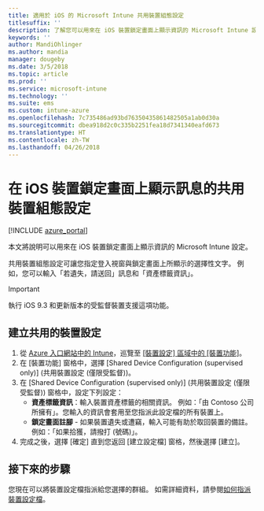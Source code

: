 ```yaml
---
title: 適用於 iOS 的 Microsoft Intune 共用裝置組態設定
titlesuffix: ''
description: 了解您可以用來在 iOS 裝置鎖定畫面上顯示資訊的 Microsoft Intune 設定。
keywords: ''
author: MandiOhlinger
ms.author: mandia
manager: dougeby
ms.date: 3/5/2018
ms.topic: article
ms.prod: ''
ms.service: microsoft-intune
ms.technology: ''
ms.suite: ems
ms.custom: intune-azure
ms.openlocfilehash: 7c735486ad93bd76350435861482505a1ab0d30a
ms.sourcegitcommit: dbea918d2c0c335b2251fea18d7341340eafd673
ms.translationtype: HT
ms.contentlocale: zh-TW
ms.lasthandoff: 04/26/2018
---
```

# <a name="shared-device-configuration-settings-to-display-messages-on-the-ios-device-lock-screen"></a>在 iOS 裝置鎖定畫面上顯示訊息的共用裝置組態設定

[!INCLUDE [azure_portal](./includes/azure_portal.md)]

本文將說明可以用來在 iOS 裝置鎖定畫面上顯示資訊的 Microsoft Intune 設定。

共用裝置組態設定可讓您指定登入視窗與鎖定畫面上所顯示的選擇性文字。 例如，您可以輸入「若遺失，請送回」訊息和「資產標籤資訊」。 

>[!IMPORTANT]
> 執行 iOS 9.3 和更新版本的受監督裝置支援這項功能。

## <a name="create-shared-device-settings"></a>建立共用的裝置設定

1. 從 [Azure 入口網站中的 Intune](https://portal.azure.com)，巡覽至 [[裝置設定] 區域中的 [裝置功能]](device-features-configure.md)。 
1. 在 [裝置功能] 窗格中，選擇 [Shared Device Configuration (supervised only)] (共用裝置設定 (僅限受監督))。
2. 在 [Shared Device Configuration (supervised only)] (共用裝置設定 (僅限受監督)) 窗格中，設定下列設定：
    - **資產標籤資訊**：輸入裝置資產標籤的相關資訊。 例如：「由 Contoso 公司所擁有」。您輸入的資訊會套用至您指派此設定檔的所有裝置上。
    - **鎖定畫面註腳** - 如果裝置遺失或遭竊，輸入可能有助於取回裝置的備註。 例如：「如果拾獲，請撥打 (號碼)」。
3. 完成之後，選擇 [確定] 直到您返回 [建立設定檔] 窗格，然後選擇 [建立]。 


## <a name="next-steps"></a>接下來的步驟

您現在可以將裝置設定檔指派給您選擇的群組。 如需詳細資料，請參閱[如何指派裝置設定檔](device-profile-assign.md)。
